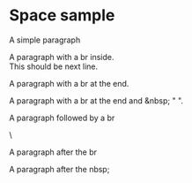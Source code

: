 # Space sample

A simple paragraph

A paragraph with a br inside.\
This should be next line.

A paragraph with a br at the end.

A paragraph with a br at the end and \&nbsp; " ".

A paragraph followed by a br

\


A paragraph after the br

A paragraph after the nbsp;